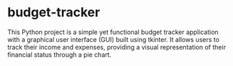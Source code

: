 # budget-tracker
This Python project is a simple yet functional budget tracker application with a graphical user interface (GUI) built using tkinter. It allows users to track their income and expenses, providing a visual representation of their financial status through a pie chart.
